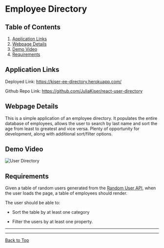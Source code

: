 # Employee Directory

## Table of Contents
1. [Application Links](##Portfolio-Links)
2. [Webpage Details](##Webpage-Details)
3. [Demo Video](##Demo-Video)
4. [Requirements](##Requirements)

## Application Links
Deployed Link: https://kiser-ee-directory.herokuapp.com/

Github Repo Link: https://github.com/JuliaKiser/react-user-directory


## Webpage Details
This is a simple application of an employee directory. It populates the entire database of employees, allows the user to search by last name and sort the age from least to greatest and vice versa. Plenty of opportunity for development, along with additional sort/filter options.

## Demo Video
![User Directory](public/React-App.gif)


## Requirements
Given a table of random users generated from the [Random User API](https://randomuser.me/), when the user loads the page, a table of employees should render. 

The user should be able to:

  * Sort the table by at least one category

  * Filter the users by at least one property.

***
***

[Back to Top](##Table-of-Contents)